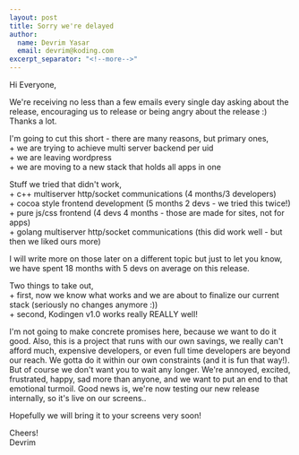 ```yaml
---
layout: post
title: Sorry we're delayed
author:
  name: Devrim Yasar
  email: devrim@koding.com
excerpt_separator: "<!--more-->"
---
```


Hi Everyone,

We're receiving no less than a few emails every single day asking about the release, encouraging us to release or being angry about the release :) Thanks a lot.
<!--more-->

I'm going to cut this short - there are many reasons, but primary ones,  
\+ we are trying to achieve multi server backend per uid  
\+ we are leaving wordpress  
\+ we are moving to a new stack that holds all apps in one

Stuff we tried that didn't work,  
\+ c++ multiserver http/socket communications (4 months/3 developers)  
\+ cocoa style frontend development (5 months 2 devs - we tried this twice!)  
\+ pure js/css frontend (4 devs 4 months - those are made for sites, not for apps)  
\+ golang multiserver http/socket communications (this did work well - but then we liked ours more)

I will write more on those later on a different topic but just to let you know, we have spent 18 months with 5 devs on average on this release.

Two things to take out,  
\+ first, now we know what works and we are about to finalize our current stack (seriously no changes anymore :))  
\+ second, Kodingen v1.0 works really REALLY well!

I'm not going to make concrete promises here, because we want to do it good. Also, this is a project that runs with our own savings, we really can't afford much, expensive developers, or even full time developers are beyond our reach. We gotta do it within our own constraints (and it is fun that way!). But of course we don't want you to wait any longer. We're annoyed, excited, frustrated, happy, sad more than anyone, and we want to put an end to that emotional turmoil. Good news is, we're now testing our new release internally, so it's live on our screens..

Hopefully we will bring it to your screens very soon!

Cheers!  
Devrim  
